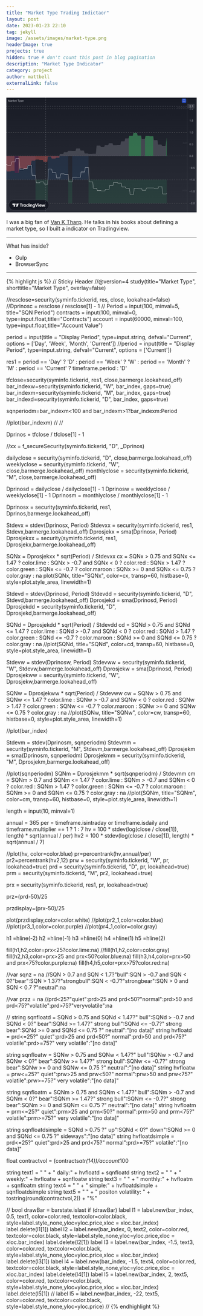 ```yaml
---
title: "Market Type Trading Indictaor"
layout: post
date: 2023-01-23 22:10
tag: jekyll
image: /assets/images/market-type.png
headerImage: true
projects: true
hidden: true # don't count this post in blog pagination
description: "Market Type Indicator"
category: project
author: mattbell
externalLink: false
---
```


![Screenshot](/assets/images/market-type.png)

I was a big fan of [Van K Tharp](https://www.vantharp.com).  He talks in his books about defining a market type, so I built a indicator on Tradingview.

---

What has inside?

- Gulp
- BrowserSync

---

{% highlight js %}
// Sticky Header
//@version=4
study(title="Market Type", shorttitle="Market Type", overlay=false)

//resclose=security(syminfo.tickerid, res, close, lookahead=false)
//Dprinosc = resclose / resclose[1] - 1
//
Period = input(100, minval=5, title="SQN Period")
contracts = input(100, minval=0, type=input.float,title="Contracts")
account = input(60000, minval=100, type=input.float,title="Account Value")



period = input(title = "Display Period", type=input.string, defval="Current", options = ['Day', 'Week', 'Month', 'Current'])
//period = input(title = "Display Period", type=input.string, defval="Current", options = ['Current'])


res1 = period == 'Day' ? 'D' : period == 'Week' ? 'W' : period == 'Month' ? 'M' : period == 'Current' ? timeframe.period : 'D'

tfclose=security(syminfo.tickerid, res1, close,barmerge.lookahead_off)
bar_indexw=security(syminfo.tickerid, "W", bar_index, gaps=true)
bar_indexm=security(syminfo.tickerid, "M", bar_index, gaps=true)
bar_indexd=security(syminfo.tickerid, "D", bar_index, gaps=true)

sqnperiodm=bar_indexm<100 and bar_indexm>1?bar_indexm:Period



//plot(bar_indexm)
//
//


Dprinos = tfclose / tfclose[1] - 1

//xx = f_secureSecurity(syminfo.tickerid, "D", _Dprinos)

dailyclose = security(syminfo.tickerid, "D", close,barmerge.lookahead_off)
weeklyclose = security(syminfo.tickerid, "W", close,barmerge.lookahead_off)
monthlyclose = security(syminfo.tickerid, "M", close,barmerge.lookahead_off)


Dprinosd = dailyclose / dailyclose[1] - 1
Dprinosw = weeklyclose / weeklyclose[1] - 1
Dprinosm = monthlyclose / monthlyclose[1] - 1

Dprinosx = security(syminfo.tickerid, res1, Dprinos,barmerge.lookahead_off)

Stdevx = stdev(Dprinosx, Period)
Stdevxx = security(syminfo.tickerid, res1, Stdevx,barmerge.lookahead_off)
Dprosjekx = sma(Dprinosx, Period)
Dprosjekxx = security(syminfo.tickerid, res1, Dprosjekx,barmerge.lookahead_off)

SQNx = Dprosjekxx * sqrt(Period) / Stdevxx
cx = SQNx > 0.75 and SQNx <= 1.47 ? color.lime : 
   SQNx > -0.7 and SQNx < 0 ? color.red : SQNx > 1.47 ? color.green : 
   SQNx <= -0.7 ? color.maroon : SQNx >= 0 and SQNx <= 0.75 ? color.gray : na
plot(SQNx, title="SQNx", color=cx, transp=60, histbase=0, style=plot.style_area, linewidth=1)




Stdevd = stdev(Dprinosd, Period)
Stdevdd = security(syminfo.tickerid, "D", Stdevd,barmerge.lookahead_off)
Dprosjekd = sma(Dprinosd, Period)
Dprosjekdd = security(syminfo.tickerid, "D", Dprosjekd,barmerge.lookahead_off)


SQNd = Dprosjekdd * sqrt(Period) / Stdevdd
cd = SQNd > 0.75 and SQNd <= 1.47 ? color.lime : 
   SQNd > -0.7 and SQNd < 0 ? color.red : SQNd > 1.47 ? color.green : 
   SQNd <= -0.7 ? color.maroon : SQNd >= 0 and SQNd <= 0.75 ? color.gray : na
//plot(SQNd, title="SQNd", color=cd, transp=60, histbase=0, style=plot.style_area, linewidth=1)





Stdevw = stdev(Dprinosw, Period)
Stdevww = security(syminfo.tickerid, "W", Stdevw,barmerge.lookahead_off)
Dprosjekw = sma(Dprinosd, Period)
Dprosjekww = security(syminfo.tickerid, "W", Dprosjekw,barmerge.lookahead_off)


SQNw = Dprosjekww * sqrt(Period) / Stdevww
cw = SQNw > 0.75 and SQNw <= 1.47 ? color.lime : 
   SQNw > -0.7 and SQNw < 0 ? color.red : SQNw > 1.47 ? color.green : 
   SQNw <= -0.7 ? color.maroon : SQNw >= 0 and SQNw <= 0.75 ? color.gray : na
//plot(SQNw, title="SQNw", color=cw, transp=60, histbase=0, style=plot.style_area, linewidth=1)

//plot(bar_index)

Stdevm = stdev(Dprinosm, sqnperiodm)
Stdevmm = security(syminfo.tickerid, "M", Stdevm,barmerge.lookahead_off)
Dprosjekm = sma(Dprinosm, sqnperiodm)
Dprosjekmm = security(syminfo.tickerid, "M", Dprosjekm,barmerge.lookahead_off)

//plot(sqnperiodm)
SQNm = Dprosjekmm * sqrt(sqnperiodm) / Stdevmm
cm = SQNm > 0.7 and SQNm <= 1.47 ? color.lime : 
   SQNm > -0.7 and SQNm < 0 ? color.red : SQNm > 1.47 ? color.green : 
   SQNm <= -0.7 ? color.maroon : SQNm >= 0 and SQNm <= 0.75 ? color.gray : na
//plot(SQNm, title="SQNm", color=cm, transp=60, histbase=0, style=plot.style_area, linewidth=1)

length = input(10, minval=1)


annual = 365
per = timeframe.isintraday or timeframe.isdaily and timeframe.multiplier == 1 ? 1 : 7
hv = 100 * stdev(log(close / close[1]), length) * sqrt(annual / per)
hv2 = 100 * stdev(log(close / close[1]), length) * sqrt(annual / 7)

//plot(hv, color=color.blue)
pr=percentrank(hv,annual/per)
pr2=percentrank(hv2,12)
prw = security(syminfo.tickerid, "W", pr, lookahead=true)
prd = security(syminfo.tickerid, "D", pr, lookahead=true)
prm = security(syminfo.tickerid, "M", pr2, lookahead=true)

prx = security(syminfo.tickerid, res1, pr, lookahead=true)

prz=(prd-50)/25

przdisplay=(prx-50)/25

plot(przdisplay,color=color.white)
//plot(pr2_1,color=color.blue)
//plot(pr3_1,color=color.purple)
//plot(pr4_1,color=color.gray)

h1 =hline(-2)
h2 =hline(-1)
h3 =hline(0)
h4 =hline(1)
h5 =hline(2)

fill(h1,h2,color=prx<25?color.lime:na)
//fill(h1,h2,color=color.gray)
fill(h2,h3,color=prx>25 and prx<50?color.blue:na)
fill(h3,h4,color=prx>50 and prx<75?color.purple:na)
fill(h4,h5,color=prx>75?color.red:na)

//var sqnz = na
//SQN > 0.7 and SQN < 1.7?"bull":SQN > -0.7 and SQN < 0?"bear":SQN > 1.37?"strongbull":SQN < -0.7?"strongbear":SQN > 0 and SQN < 0.7 ?"neutral":na

//var przz = na
//prd<25?"quiet":prd>25 and prd<50?"normal":prd>50 and prd<75?"volatile":prd>75?"veryvolatile":na



//
string sqnfloatd = SQNd > 0.75 and SQNd < 1.47?" bull":SQNd > -0.7 and SQNd < 0?" bear":SQNd >= 1.47?" strong bull":SQNd <= -0.7?" strong bear":SQNd >= 0 and SQNd <= 0.75 ?" neutral":"[no data]"
string hvfloatd = prd<=25?" quiet":prd>25 and prd<50?" normal":prd>50 and prd<75?" volatile":prd>=75?" very volatile":"[no data]"


string sqnfloatw = SQNw > 0.75 and SQNw < 1.47?" bull":SQNw > -0.7 and SQNw < 0?" bear":SQNw >= 1.47?" strong bull":SQNw <= -0.7?" strong bear":SQNw >= 0 and SQNw <= 0.75 ?" neutral":"[no data]"
string hvfloatw = prw<=25?" quiet":prw>25 and prw<50?" normal":prw>50 and prw<75?" volatile":prw>=75?" very volatile":"[no data]"

string sqnfloatm = SQNm > 0.75 and SQNm < 1.47?" bull":SQNm > -0.7 and SQNm < 0?" bear":SQNm >= 1.47?" strong bull":SQNm <= -0.7?" strong bear":SQNm >= 0 and SQNm <= 0.75 ?" neutral":"[no data]"
string hvfloatm = prm<=25?" quiet":prm>25 and prm<50?" normal":prm>50 and prm<75?" volatile":prm>=75?" very volatile":"[no data]"

string sqnfloatdsimple = SQNd > 0.75 ?" up":SQNd < 0?" down":SQNd >= 0 and SQNd <= 0.75 ?" sideways":"[no data]"
string hvfloatdsimple = prd<=25?" quiet":prd>25 and prd<75?" normal":prd>=75?" volatile":"[no data]"

float contractvol = (contracts*atr(14))/account*100


string text1 = "                                                                     " + " daily:" + hvfloatd + sqnfloatd
string text2 = "                                                                                                                                                                                        " + " weekly:" + hvfloatw + sqnfloatw
string text3 = "                                                                                                                                                                                        " + " monthly:" + hvfloatm + sqnfloatm
string text4 = "                                                                     " + " simple:" + hvfloatdsimple + sqnfloatdsimple
string text5 = "                                                                     " + " positon volatility: " + tostring(round(contractvol,2)) + "%"

//
bool drawBar = barstate.islast
if (drawBar)
    label l1 = label.new(bar_index, 0.5, text1,  color=color.red, textcolor=color.black,  style=label.style_none,yloc=yloc.price,xloc = xloc.bar_index)
    label.delete(l1[1])
    label l2 = label.new(bar_index, 0, text2,  color=color.red, textcolor=color.black,  style=label.style_none,yloc=yloc.price,xloc = xloc.bar_index)
    label.delete(l2[1])
    label l3 = label.new(bar_index, -1.5, text3,  color=color.red, textcolor=color.black,  style=label.style_none,yloc=yloc.price,xloc = xloc.bar_index)
    label.delete(l3[1])
    label l4 = label.new(bar_index, -1.5, text4,  color=color.red, textcolor=color.black,  style=label.style_none,yloc=yloc.price,xloc = xloc.bar_index)
    label.delete(l4[1])
    label l5 = label.new(bar_index, 2, text5,  color=color.red, textcolor=color.black,  style=label.style_none,yloc=yloc.price,xloc = xloc.bar_index)
    label.delete(l5[1])
//    label l5 = label.new(bar_index, -22, text5,  color=color.red, textcolor=color.black,  style=label.style_none,yloc=yloc.price)
//
{% endhighlight %}
